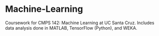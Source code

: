 # Machine-Learning
Coursework for CMPS 142: Machine Learning at UC Santa Cruz. 
Includes data analysis done in MATLAB, TensorFlow (Python), and WEKA.
